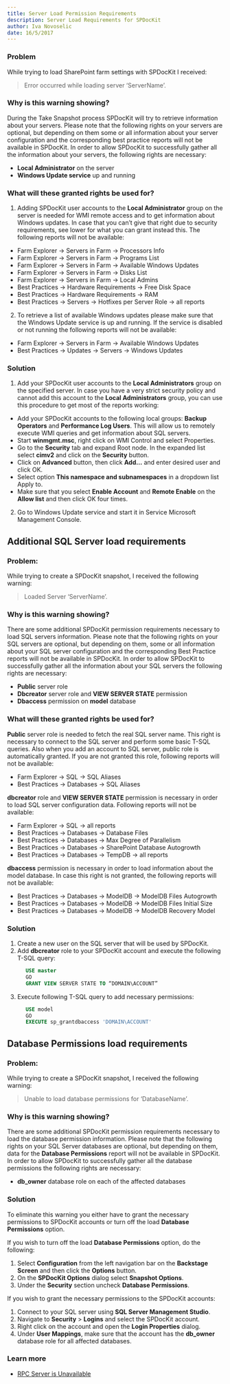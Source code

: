 ```yaml
---
title: Server Load Permission Requirements
description: Server Load Requirements for SPDocKit
author: Iva Novoselic
date: 16/5/2017
---
```


### Problem

While trying to load SharePoint farm settings with SPDocKit I received:

> Error occurred while loading server ‘ServerName’.

### Why is this warning showing?

During the Take Snapshot process SPDocKit will try to retrieve information about your servers. Please note that the following rights on your servers are optional, but depending on them some or all information about your server configuration and the corresponding best practice reports will not be available in SPDocKit. In order to allow SPDocKit to successfully gather all the information about your servers, the following rights are necessary:

* __Local Administrator__ on the server
* __Windows Update service__ up and running

### What will these granted rights be used for?

1. Adding SPDocKit user accounts to the __Local Administrator__ group on the server is needed for WMI remote access and to get information about Windows updates. In case that you can’t give that right due to security requirements, see lower for what you can grant instead this. The following reports will not be available:
  * Farm Explorer -> Servers in Farm -> Processors Info
  * Farm Explorer -> Servers in Farm -> Programs List
  * Farm Explorer -> Servers in Farm -> Available Windows Updates
  * Farm Explorer -> Servers in Farm -> Disks List
  * Farm Explorer -> Servers in Farm -> Local Admins
  * Best Practices -> Hardware Requirements -> Free Disk Space
  * Best Practices -> Hardware Requirements -> RAM
  * Best Practices -> Servers -> Hotfixes per Server Role -> all reports
2. To retrieve a list of available Windows updates please make sure that the Windows Update service is up and running. If the service is disabled or not running the following reports will not be available:
  * Farm Explorer -> Servers in Farm -> Available Windows Updates
  * Best Practices -> Updates -> Servers -> Windows Updates

### Solution

1. Add your SPDocKit user accounts to the __Local Administrators__ group on the specified server.
In case you have a very strict security policy and cannot add this account to the __Local Administrators__ group, you can use this procedure to get most of the reports working:
  * Add your SPDocKit accounts to the following local groups: __Backup Operators__ and __Performance Log Users__. This will allow us to remotely execute WMI queries and get information about SQL servers.
  * Start __winmgmt.msc__, right click on WMI Control and select Properties.
  * Go to the __Security__ tab and expand Root node. In the expanded list select __cimv2__ and click on the __Security__ button.
  * Click on __Advanced__ button, then click __Add…__ and enter desired user and click OK.
  * Select option __This namespace and subnamespaces__ in a dropdown list Apply to.
  * Make sure that you select __Enable Account__ and __Remote Enable__ on the __Allow list__ and then click OK four times.

2. Go to Windows Update service and start it in Service Microsoft Management Console.

## Additional SQL Server load requirements
### Problem:

While trying to create a SPDocKit snapshot, I received the following warning:

> Loaded Server ‘ServerName’.

### Why is this warning showing?

There are some additional SPDocKit permission requirements necessary to load SQL servers information. Please note that the following rights on your SQL servers are optional, but depending on them, some or all information about your SQL server configuration and the corresponding Best Practice reports will not be available in SPDocKit. In order to allow SPDocKit to successfully gather all the information about your SQL servers the following rights are necessary:

* __Public__ server role
* __Dbcreator__ server role and __VIEW SERVER STATE__ permission
* __Dbaccess__ permission on __model__ database

### What will these granted rights be used for?

__Public__ server role is needed to fetch the real SQL server name. This right is necessary to connect to the SQL server and perform some basic T-SQL queries. Also when you add an account to SQL server, public role is automatically granted. If you are not granted this role, following reports will not be available:
* Farm Explorer -> SQL -> SQL Aliases
* Best Practices -> Databases -> SQL Aliases

__dbcreator__ role and __VIEW SERVER STATE__ permission is necessary in order to load SQL server configuration data. Following reports will not be available:
* Farm Explorer -> SQL -> all reports
* Best Practices -> Databases -> Database Files
* Best Practices -> Databases -> Max Degree of Parallelism
* Best Practices -> Databases -> SharePoint Database Autogrowth
* Best Practices -> Databases -> TempDB -> all reports

__dbaccess__ permission is necessary in order to load information about the model database. In case this right is not granted, the following reports will not be available:
* Best Practices -> Databases -> ModelDB -> ModelDB Files Autogrowth
* Best Practices -> Databases -> ModelDB -> ModelDB Files Initial Size
* Best Practices -> Databases -> ModelDB -> ModelDB Recovery Model

### Solution

1. Create a new user on the SQL server that will be used by SPDocKit.
2. Add __dbcreator__ role to your SPDocKit account and execute the following T-SQL query:
```sql
      USE master  
      GO  
      GRANT VIEW SERVER STATE TO “DOMAIN\ACCOUNT”
   ```   
3. Execute following T-SQL query to add necessary permissions:
```sql
      USE model  
      GO  
      EXECUTE sp_grantdbaccess 'DOMAIN\ACCOUNT'
```

## Database Permissions load requirements
### Problem:

While trying to create a SPDocKit snapshot, I received the following warning:

> Unable to load database permissions for ‘DatabaseName’.

### Why is this warning showing?

There are some additional SPDocKit permission requirements necessary to load the database permission information. Please note that the following rights on your SQL Server databases are optional, but depending on them, data for the __Database Permissions__ report will not be available in SPDocKit. In order to allow SPDocKit to successfully gather all the database permissions the following rights are necessary:

* __db_owner__ database role on each of the affected databases

### Solution

To eliminate this warning you either have to grant the necessary permissions to SPDocKit accounts or turn off the load __Database Permissions__ option.

If you wish to turn off the load __Database Permissions__ option, do the following:

1. Select __Configuration__ from the left navigation bar on the __Backstage Screen__ and then click the __Options__ button.
2. On the __SPDocKit Options__ dialog select __Snapshot Options__.
3. Under the __Security__ section uncheck __Database Permissions__.

If you wish to grant the necessary permissions to the SPDocKit accounts:

1. Connect to your SQL server using __SQL Server Management Studio__.
2. Navigate to __Security__ > __Logins__ and select the SPDocKit account.
3. Right click on the account and open the __Login Properties__ dialog.
4. Under __User Mappings__, make sure that the account has the __db_owner__ database role for all affected databases.

### Learn more
* [RPC Server is Unavailable](#internal/faq/troubleshooting/rpc-server-unavailable)